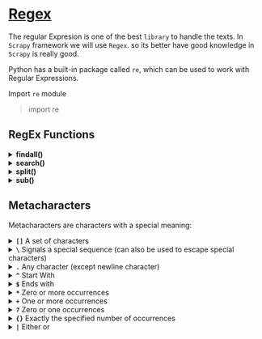 # [Regex](https://www.w3schools.com/python/python_regex.asp)
The regular Expresion is one of the best `library` to handle the texts. In `Scrapy` framework we will use `Regex`. so its better have good knowledge in `Scrapy` is really good.

Python has a built-in package called `re`, which can be used to work with Regular Expressions.

Import `re` module

> import re 

## RegEx Functions
<details>
  <summary><b>findall()</b></summary>

  Returns a list containing `all matches`

  `re.findall(str, str) -> list`

```
import re

txt = "The rain in Spain"
x = re.findall("ai", txt)
print(x)
```
output
```
['ai', 'ai']
```
</details>
    
<details>
  <summary><b>search()</b></summary>

  Returns a `Match object` if there is a match anywhere in the string

  If there is more than one match, only the `first occurrence` of the match will be returned.

  If no matches are found, the value `None` is returned.

  ```
import re

txt = "The rain in Spain"
x = re.search("\s", txt)

print("Match Object -->",x) 
```
output
```
Match Object --> <re.Match object; span=(3, 4), match=' '>
```
</details>


<details>
  <summary><b>split()</b></summary>

  Returns a `list` where the string has been split at each match

  You can control the number of occurrences by specifying the `maxsplit` as `third` positional parameter

  ```
import re

txt = "The rain in Spain"
x = re.split("\s", txt)
print(x
```
Output
```
['The', 'rain', 'in', 'Spain']
```
</details>




<details>
  <summary><b>sub()</b></summary>
  
  The `sub()` function replaces the matches with the text of your choice:

  ```
import re

#Replace all white-space characters with the digit "9":

txt = "The rain in Spain"
x = re.sub("\s", "9", txt)
print(x)
```
Output
```
The9rain9in9Spain
```
</details>

## Metacharacters
Metacharacters are characters with a special meaning:

<details>
  <summary><b><code>[]</code></b> A set of characters</summary>

  Example: `[a-m]`
  ```
import re

txt = "The rain in Spain"

#Find all lower case characters alphabetically between "a" and "m":

x = re.findall("[a-m]", txt)
print(x)
```
Output
```
['h', 'e', 'a', 'i', 'i', 'a', 'i']
```
</details>


<details>
  <summary><b><code>\</code></b>   Signals a special sequence (can also be used to escape special characters)</summary>
  
  ```
import re

txt = "That will be 59 dollars"

#Find all digit characters:

x = re.findall("\d", txt)
print(x)
```
Output
```
['5', '9']
```
</details>


<details>
  <summary><b><code>.</code></b> Any character (except newline character)	</summary>
  
  ```
import re

txt = "hello planet"

#Search for a sequence that starts with "he", followed by two (any) characters, and an "o":

x = re.findall("he..o", txt)
print(x)
```
Output
```
['hello']
```
  
</details>


<details>
  <summary><b><code>^</code></b>   Start With</summary>

```
import re
txt = "hello world"
x = re.findall("^hello", txt)
print(x)
```
Output
```
["hello"]
```
</details>


<details>
  <summary><b><code>$</code></b>   Ends with</summary>

```
import re

txt = "hello world"
x = re.findall("world$", txt )
print(x)
```
Output
```
["world"]
```
</details>

<details>
  <summary><b><code>*</code></b>   Zero or more occurrences</summary>


```
import re

txt = "hello planet"

#Search for a sequence that starts with "he", followed by 0 or more  (any) characters, and an "o":

x = re.findall("he.*o", txt)

print(x)

```
Output
```
['hello']
```
</details>


<details>
  <summary><b><code>+</code></b> One or more occurrences</summary>

```
import re

txt = "hello planet"

#Search for a sequence that starts with "he", followed by 1 or more  (any) characters, and an "o":

x = re.findall("he.+o", txt)

print(x)
```
Output
```
['hello']
```
</details>




<details>
  <summary><b><code>?</code></b> Zero or one occurrences</summary>

```
import re

txt = "hello planet"

#Search for a sequence that starts with "he", followed by 0 or 1  (any) character, and an "o":

x = re.findall("he.?o", txt)

print(x)

#This time we got no match, because there were not zero, not one, but two characters between "he" and the "o"
```
Output
```
[]
```
  
</details>


<details>
  <summary><b><code>{}</code></b> Exactly the specified number of occurrences	</summary>

  ```
import re

txt = "hello planet"

#Search for a sequence that starts with "he", followed excactly 2 (any) characters, and an "o":

x = re.findall("he.{2}o", txt)

print(x)
```
Output
```
['hello']
```
</details>

<details>
  <summary><b><code>|</code></b> Either or</summary>

  ```
import re

txt = "The rain in Spain falls mainly in the plain!"

#Check if the string contains either "falls" or "stays":

x = re.findall("falls|stays", txt)

print(x)

if x:
  print("Yes, there is at least one match!")
else:
  print("No match")
```
Output
```
['falls']
Yes, there is at least one match!
```
</details>



